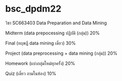 # bsc_dpdm22
วิชา  SC663403 Data Preparation and Data Mining

Midterm (data prepocessing ปฏิบัติ (กลุ่ม))            20%

Final (ทฤษฎี data mining เดี่ยว)                     30%

Project (data preprocessing + data mining (กลุ่ม))  20%

Homework (แบ่งกลุ่มใหม่ทุกครั้ง)                         20%

Quiz (เดี่ยว ถามในห้อง)                               10%
